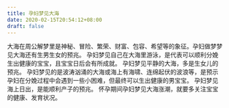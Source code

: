```yaml
---
title: 孕妇梦见大海
date: 2020-02-15T20:54:12+08:00
draft: false
---
```


大海在周公解梦里是神秘、冒险、繁荣、财富、包容、希望等的象征。孕妇做梦梦见大海还有生男生女的预兆。
孕妇梦见自己在大海里游泳，是代表可以顺利分娩生出健康的宝宝，且宝宝日后会有所成就。
孕妇梦见平静的大海，多是生女儿的预兆。
孕妇梦见的是波涛汹涌的大海或海上有海啸、连绵起伏的波浪等，是预示孕妇在分娩过程中会遇到一些小困难，但最终可以生出健康的男宝宝。
孕妇梦见海上日出，是能顺利产子的预兆。
怀孕期间孕妇梦见大海涨潮，就要多关注宝宝的健康、发育状况。